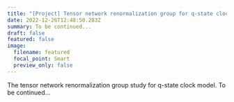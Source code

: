 ```yaml
---
title: "[Project] Tensor network renormalization group for q-state clock model"
date: 2022-12-26T12:48:50.283Z
summary: To be continued...
draft: false
featured: false
image:
  filename: featured
  focal_point: Smart
  preview_only: false
---
```

T﻿he tensor network renormalization group study for q-state clock model. To be continued...